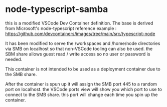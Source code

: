 # node-typescript-samba

this is a modified VSCode Dev Container definition. The base is derived from Microsoft's node-typescript reference example :
https://github.com/devcontainers/images/tree/main/src/typescript-node

It has been modified to serve the /workspaces and /home/node directories via SMB on localhost so that non-VSCode tooling can also be used. the SBM share
allows guest read / write access so no user or password is needed. 

This container is not intended to be used as a deployment container due to the SMB share. 

After the container is spun up it will assign the SMB port 445 to a random port on localhost. the VSCode ports view will show you which port to use to connect
to the SMB share. this port will change each time you spin up the container. 
